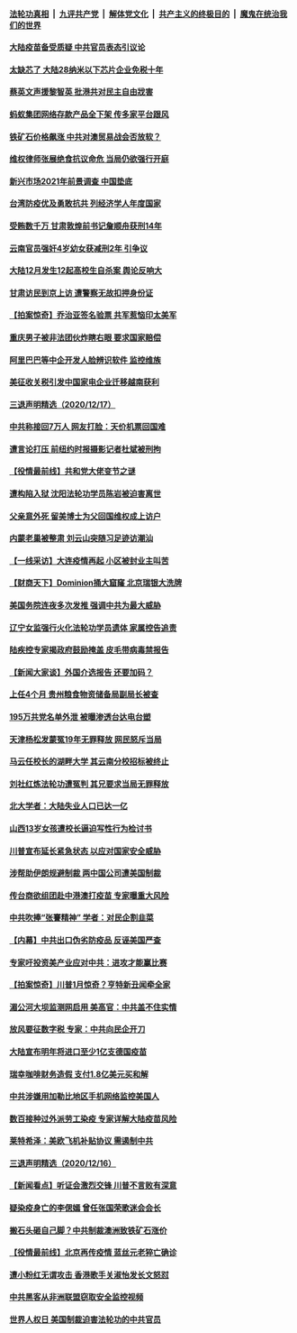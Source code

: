 

####  [法轮功真相](../../../../basic/blob/master/README.md?t=12182003) &nbsp;|&nbsp; [九评共产党](../../../../9ping.md/blob/master/README.md?t=12182003) &nbsp;|&nbsp; [解体党文化](../../../../jtdwh.md/blob/master/README.md?t=12182003)  &nbsp;|&nbsp; [共产主义的终极目的](../../../../gczydzjmd.md/blob/master/README.md?t=12182003) &nbsp;|&nbsp; [魔鬼在统治我们的世界](../../../../mgztzwmdsj.md/blob/master/README.md?t=12182003) 

#### [大陆疫苗备受质疑 中共官员表态引议论](../pages/nsc413/n12629684.md?t=12182003) 

#### [太缺芯了 大陆28纳米以下芯片企业免税十年](../pages/nsc413/n12629689.md?t=12182003) 

#### [蔡英文声援黎智英 批港共对民主自由戕害](../pages/nsc413/n12628994.md?t=12182003) 

#### [蚂蚁集团网络存款产品全下架 传多家平台跟风](../pages/nsc413/n12629680.md?t=12182003) 

#### [铁矿石价格飙涨 中共对澳贸易战会否放软？](../pages/nsc413/n12629694.md?t=12182003) 

#### [维权律师张展绝食抗议命危 当局仍欲强行开庭](../pages/nsc413/n12629625.md?t=12182003) 

#### [新兴市场2021年前景调查 中国垫底](../pages/nsc413/n12629323.md?t=12182003) 


#### [台湾防疫优及勇敢抗共 列经济学人年度国家](../pages/nsc413/n12629558.md?t=12182003) 

#### [受贿数千万 甘肃敦煌前书记詹顺舟获刑14年](../pages/nsc413/n12629324.md?t=12182003) 

#### [云南官员强奸4岁幼女获减刑2年 引争议](../pages/nsc413/n12629321.md?t=12182003) 

#### [大陆12月发生12起高校生自杀案 舆论反响大](../pages/nsc413/n12629376.md?t=12182003) 

#### [甘肃访民到京上访 遭警察无故扣押身份证](../pages/nsc413/n12629448.md?t=12182003) 

#### [【拍案惊奇】乔治亚签名验票 共军惹恼印太美军](../pages/nsc413/n12629043.md?t=12182003) 

#### [重庆男子被非法团伙炸瞎右眼 要求国家赔偿](../pages/nsc413/n12629367.md?t=12182003) 

#### [阿里巴巴等中企开发人脸辨识软件 监控维族](../pages/nsc413/n12629184.md?t=12182003) 

#### [美征收关税引发中国家电企业迁移越南获利](../pages/nsc413/n12628810.md?t=12182003) 

#### [三退声明精选（2020/12/17）](../pages/nsc413/n12629016.md?t=12182003) 

#### [中共称接回7万人 网友打脸：天价机票回国难](../pages/nsc413/n12628632.md?t=12182003) 

#### [遭言论打压 前纽约时报摄影记者杜斌被刑拘](../pages/nsc413/n12628563.md?t=12182003) 

#### [【役情最前线】共和党大佬变节之谜](../pages/nsc413/n12628179.md?t=12182003) 

#### [遭构陷入狱 沈阳法轮功学员陈岩被迫害离世](../pages/nsc413/n12627670.md?t=12182003) 

#### [父亲意外死 留美博士为父回国维权成上访户](../pages/nsc413/n12628210.md?t=12182003) 

#### [内蒙老巢被整肃 刘云山突随习足迹访潮汕](../pages/nsc413/n12628055.md?t=12182003) 

#### [【一线采访】大连疫情再起 小区被封业主叫苦](../pages/nsc413/n12628197.md?t=12182003) 

#### [【财商天下】Dominion捅大窟窿 北京瑞银大洗牌](../pages/nsc413/n12628103.md?t=12182003) 

#### [美国务院连夜多次发推 强调中共为最大威胁](../pages/nsc413/n12628015.md?t=12182003) 

#### [辽宁女监强行火化法轮功学员遗体 家属控告追责](../pages/nsc413/n12627351.md?t=12182003) 

#### [陆疾控专家揭政府鼓励掩盖 皮毛带病毒禁报告](../pages/nsc413/n12627159.md?t=12182003) 

#### [【新闻大家谈】外国介选报告 还要加码？](../pages/nsc413/n12627681.md?t=12182003) 

#### [上任4个月 贵州粮食物资储备局副局长被查](../pages/nsc413/n12627496.md?t=12182003) 

#### [195万共党名单外泄 被曝渗透台达电台塑](../pages/nsc413/n12626909.md?t=12182003) 

#### [天津杨松发蒙冤19年无罪释放 网民怒斥当局](../pages/nsc413/n12627195.md?t=12182003) 

#### [马云任校长的湖畔大学 其云南分校招标被终止](../pages/nsc413/n12626630.md?t=12182003) 

#### [刘社红炼法轮功遭冤判 其兄要求当局无罪释放](../pages/nsc413/n12626976.md?t=12182003) 

#### [北大学者：大陆失业人口已达一亿](../pages/nsc413/n12626970.md?t=12182003) 

#### [山西13岁女孩遭校长逼迫写性行为检讨书](../pages/nsc413/n12626988.md?t=12182003) 

#### [川普宣布延长紧急状态 以应对国家安全威胁](../pages/nsc413/n12627138.md?t=12182003) 

#### [涉帮助伊朗规避制裁 两中国公司遭美国制裁](../pages/nsc413/n12626573.md?t=12182003) 

#### [传台商欲组团赴中港澳打疫苗 专家曝重大风险](../pages/nsc413/n12626773.md?t=12182003) 


#### [中共吹捧“张謇精神” 学者：对民企割韭菜](../pages/nsc413/n12626460.md?t=12182003) 

#### [【内幕】中共出口伪劣防疫品 反诬美国严查](../pages/nsc413/n12592597.md?t=12182003) 

#### [专家吁投资美产业应对中共：进攻才能赢比赛](../pages/nsc413/n12626456.md?t=12182003) 

#### [【拍案惊奇】川普1月惊奇？亨特新丑闻牵全家](../pages/nsc413/n12626458.md?t=12182003) 

#### [湄公河大坝监测网启用 美高官：中共盖不住实情](../pages/nsc413/n12626326.md?t=12182003) 

#### [放风要征数字税 专家：中共向民企开刀](../pages/nsc413/n12626331.md?t=12182003) 

#### [大陆宣布明年将进口至少1亿支德国疫苗](../pages/nsc413/n12626403.md?t=12182003) 

#### [瑞幸咖啡财务造假 支付1.8亿美元买和解](../pages/nsc413/n12626059.md?t=12182003) 

#### [中共涉嫌用加勒比地区手机网络监控美国人](../pages/nsc413/n12626292.md?t=12182003) 

#### [数百接种过外派劳工染疫 专家详解大陆疫苗风险](../pages/nsc413/n12626116.md?t=12182003) 

#### [莱特希泽：美欧飞机补贴协议 需遏制中共](../pages/nsc413/n12626090.md?t=12182003) 

#### [三退声明精选（2020/12/16）](../pages/nsc413/n12626259.md?t=12182003) 

#### [【新闻看点】听证会激烈交锋 川普不言败有深意](../pages/nsc413/n12625906.md?t=12182003) 

#### [疑染疫身亡的李偲嫣 曾任张国荣歌迷会会长](../pages/nsc413/n12625818.md?t=12182003) 

#### [搬石头砸自己脚？中共制裁澳洲致铁矿石涨价](../pages/nsc413/n12625976.md?t=12182003) 

#### [【役情最前线】北京再传疫情 蓝丝元老猝亡确诊](../pages/nsc413/n12625648.md?t=12182003) 

#### [遭小粉红无谓攻击 香港歌手关淑怡发长文怒怼](../pages/nsc413/n12625572.md?t=12182003) 

#### [中共黑客从非洲联盟窃取安全监控视频](../pages/nsc413/n12625855.md?t=12182003) 

#### [世界人权日 美国制裁迫害法轮功的中共官员](../pages/nsc413/n12624604.md?t=12182003) 


